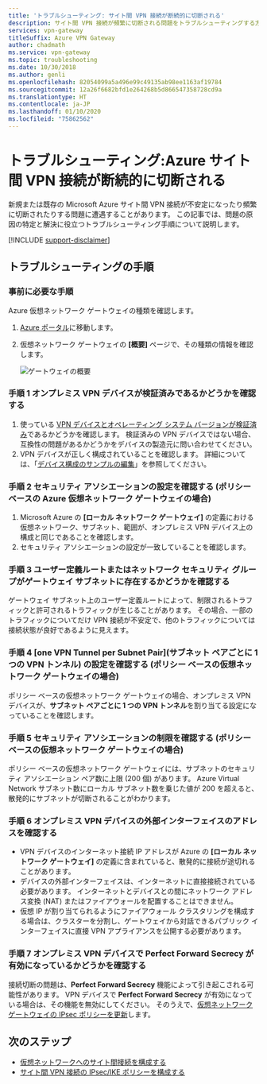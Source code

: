 ```yaml
---
title: 'トラブルシューティング: サイト間 VPN 接続が断続的に切断される'
description: サイト間 VPN 接続が頻繁に切断される問題をトラブルシューティングする方法について説明します。
services: vpn-gateway
titleSuffix: Azure VPN Gateway
author: chadmath
ms.service: vpn-gateway
ms.topic: troubleshooting
ms.date: 10/30/2018
ms.author: genli
ms.openlocfilehash: 82054099a5a496e99c49135ab98ee1163af19784
ms.sourcegitcommit: 12a26f6682bfd1e264268b5d866547358728cd9a
ms.translationtype: HT
ms.contentlocale: ja-JP
ms.lasthandoff: 01/10/2020
ms.locfileid: "75862562"
---
```

# <a name="troubleshooting-azure-site-to-site-vpn-disconnects-intermittently"></a>トラブルシューティング:Azure サイト間 VPN 接続が断続的に切断される

新規または既存の Microsoft Azure サイト間 VPN 接続が不安定になったり頻繁に切断されたりする問題に遭遇することがあります。 この記事では、問題の原因の特定と解決に役立つトラブルシューティング手順について説明します。 

[!INCLUDE [support-disclaimer](../../includes/support-disclaimer.md)]

## <a name="troubleshooting-steps"></a>トラブルシューティングの手順

### <a name="prerequisite-step"></a>事前に必要な手順

Azure 仮想ネットワーク ゲートウェイの種類を確認します。

1. [Azure ポータル](https://portal.azure.com)に移動します。
2. 仮想ネットワーク ゲートウェイの **[概要]** ページで、その種類の情報を確認します。
    
    ![ゲートウェイの概要](media/vpn-gateway-troubleshoot-site-to-site-disconnected-intermittently/gatewayoverview.png)

### <a name="step-1-check-whether-the-on-premises-vpn-device-is-validated"></a>手順 1 オンプレミス VPN デバイスが検証済みであるかどうかを確認する

1. 使っている [VPN デバイスとオペレーティング システム バージョンが検証済み](vpn-gateway-about-vpn-devices.md#devicetable)であるかどうかを確認します。 検証済みの VPN デバイスではない場合、互換性の問題があるかどうかをデバイスの製造元に問い合わせてください。
2. VPN デバイスが正しく構成されていることを確認します。 詳細については、「[デバイス構成のサンプルの編集](vpn-gateway-about-vpn-devices.md#editing)」を参照してください。

### <a name="step-2-check-the-security-association-settingsfor-policy-based-azure-virtual-network-gateways"></a>手順 2 セキュリティ アソシエーションの設定を確認する (ポリシー ベースの Azure 仮想ネットワーク ゲートウェイの場合)

1. Microsoft Azure の **[ローカル ネットワーク ゲートウェイ]** の定義における仮想ネットワーク、サブネット、範囲が、オンプレミス VPN デバイス上の構成と同じであることを確認します。
2. セキュリティ アソシエーションの設定が一致していることを確認します。

### <a name="step-3-check-for-user-defined-routes-or-network-security-groups-on-gateway-subnet"></a>手順 3 ユーザー定義ルートまたはネットワーク セキュリティ グループがゲートウェイ サブネットに存在するかどうかを確認する

ゲートウェイ サブネット上のユーザー定義ルートによって、制限されるトラフィックと許可されるトラフィックが生じることがあります。 その場合、一部のトラフィックについてだけ VPN 接続が不安定で、他のトラフィックについては接続状態が良好であるように見えます。 

### <a name="step-4-check-the-one-vpn-tunnel-per-subnet-pair-setting-for-policy-based-virtual-network-gateways"></a>手順 4 [one VPN Tunnel per Subnet Pair]\(サブネット ペアごとに 1 つの VPN トンネル\) の設定を確認する (ポリシー ベースの仮想ネットワーク ゲートウェイの場合)

ポリシー ベースの仮想ネットワーク ゲートウェイの場合、オンプレミス VPN デバイスが、**サブネット ペアごとに 1 つの VPN トンネル**を割り当てる設定になっていることを確認します。

### <a name="step-5-check-for-security-association-limitation-for-policy-based-virtual-network-gateways"></a>手順 5 セキュリティ アソシエーションの制限を確認する (ポリシー ベースの仮想ネットワーク ゲートウェイの場合)

ポリシー ベースの仮想ネットワーク ゲートウェイには、サブネットのセキュリティ アソシエーション ペア数に上限 (200 個) があります。 Azure Virtual Network サブネット数にローカル サブネット数を乗じた値が 200 を超えると、散発的にサブネットが切断されることがわかります。

### <a name="step-6-check-on-premises-vpn-device-external-interface-address"></a>手順 6 オンプレミス VPN デバイスの外部インターフェイスのアドレスを確認する

- VPN デバイスのインターネット接続 IP アドレスが Azure の **[ローカル ネットワーク ゲートウェイ]** の定義に含まれていると、散発的に接続が途切れることがあります。
- デバイスの外部インターフェイスは、インターネットに直接接続されている必要があります。 インターネットとデバイスとの間にネットワーク アドレス変換 (NAT) またはファイアウォールを配置することはできません。
-  仮想 IP が割り当てられるようにファイアウォール クラスタリングを構成する場合は、クラスターを分割し、ゲートウェイから対話できるパブリック インターフェイスに直接 VPN アプライアンスを公開する必要があります。

### <a name="step-7-check-whether-the-on-premises-vpn-device-has-perfect-forward-secrecy-enabled"></a>手順 7 オンプレミス VPN デバイスで Perfect Forward Secrecy が有効になっているかどうかを確認する

接続切断の問題は、**Perfect Forward Secrecy** 機能によって引き起こされる可能性があります。 VPN デバイスで **Perfect Forward Secrecy** が有効になっている場合は、その機能を無効にしてください。 そのうえで、[仮想ネットワーク ゲートウェイの IPsec ポリシーを更新](vpn-gateway-ipsecikepolicy-rm-powershell.md#managepolicy)します。

## <a name="next-steps"></a>次のステップ

- [仮想ネットワークへのサイト間接続を構成する](vpn-gateway-howto-site-to-site-resource-manager-portal.md)
- [サイト間 VPN 接続の IPsec/IKE ポリシーを構成する](vpn-gateway-ipsecikepolicy-rm-powershell.md)

